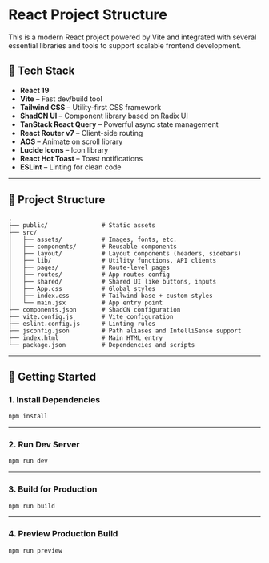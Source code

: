 # React Project Structure

This is a modern React project powered by Vite and integrated with several essential libraries and tools to support scalable frontend development.

## 🔧 Tech Stack

- **React 19**
- **Vite** – Fast dev/build tool
- **Tailwind CSS** – Utility-first CSS framework
- **ShadCN UI** – Component library based on Radix UI
- **TanStack React Query** – Powerful async state management
- **React Router v7** – Client-side routing
- **AOS** – Animate on scroll library
- **Lucide Icons** – Icon library
- **React Hot Toast** – Toast notifications
- **ESLint** – Linting for clean code

---

## 📁 Project Structure

```
.
├── public/               # Static assets
├── src/
│   ├── assets/           # Images, fonts, etc.
│   ├── components/       # Reusable components
│   ├── layout/           # Layout components (headers, sidebars)
│   ├── lib/              # Utility functions, API clients
│   ├── pages/            # Route-level pages
│   ├── routes/           # App routes config
│   ├── shared/           # Shared UI like buttons, inputs
│   ├── App.css           # Global styles
│   ├── index.css         # Tailwind base + custom styles
│   └── main.jsx          # App entry point
├── components.json       # ShadCN configuration
├── vite.config.js        # Vite configuration
├── eslint.config.js      # Linting rules
├── jsconfig.json         # Path aliases and IntelliSense support
├── index.html            # Main HTML entry
└── package.json          # Dependencies and scripts
```

---

## 🚀 Getting Started

### 1. Install Dependencies

```bash
npm install
```

---

### 2. Run Dev Server

```bash
npm run dev
```

---

### 3. Build for Production

```bash
npm run build
```

---

### 4. Preview Production Build

```bash
npm run preview
```
